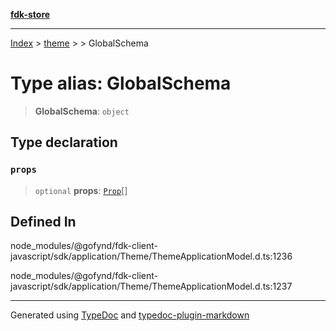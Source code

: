 [**fdk-store**](../../../README.md)
***

[Index](../../../API.md) > [theme](../../README.md) > [<internal>](../README.md) > GlobalSchema

# Type alias: GlobalSchema

> **GlobalSchema**: `object`

## Type declaration

### `props`

> `optional` **props**: [`Prop`](type-alias.Prop.md)[]

## Defined In

node\_modules/@gofynd/fdk-client-javascript/sdk/application/Theme/ThemeApplicationModel.d.ts:1236

node\_modules/@gofynd/fdk-client-javascript/sdk/application/Theme/ThemeApplicationModel.d.ts:1237

***
Generated using [TypeDoc](https://typedoc.org/) and [typedoc-plugin-markdown](https://www.npmjs.com/package/typedoc-plugin-markdown)
